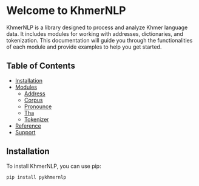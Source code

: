 # Welcome to KhmerNLP

KhmerNLP is a library designed to process and analyze Khmer language data. It includes modules for working with addresses, dictionaries, and tokenization. This documentation will guide you through the functionalities of each module and provide examples to help you get started.

## Table of Contents

- [Installation](#installation)
- [Modules](#modules)
  - [Address](#address)
  - [Corpus](#corpus)
  - [Pronounce](#pronounce)
  - [Tha](#tha)
  - [Tokenizer](#tokenizer)
- [Reference](#reference)
- [Support](#Support)

## Installation

To install KhmerNLP, you can use pip:

```bash
pip install pykhmernlp